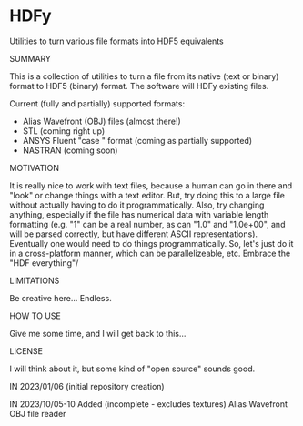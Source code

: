 # HDFy
Utilities to turn various file formats into HDF5 equivalents


SUMMARY

This is a collection of utilities to turn a file from its native (text or
binary) format to HDF5 (binary) format. The software will HDFy existing files.

Current (fully and partially) supported formats:

- Alias Wavefront (OBJ) files (almost there!)
- STL (coming right up)
- ANSYS Fluent "case " format (coming as partially supported)
- NASTRAN (coming soon)


MOTIVATION

It is really nice to work with text files, because a human can go in there
and "look" or change things with a text editor. But, try doing this to a
large file without actually having to do it programmatically. Also, try
changing anything, especially if the file has numerical data with variable
length formatting (e.g. "1" can be a real number, as can "1.0" and "1.0e+00",
 and will be parsed correctly, but have different ASCII representations).
Eventually one would need to do things programmatically. So, let's just do
it in a cross-platform manner, which can be parallelizeable, etc. Embrace
the "HDF everything"/


LIMITATIONS

Be creative here... Endless.


HOW TO USE

Give me some time, and I will get back to this...


LICENSE

I will think about it, but some kind of "open source" sounds good.


IN 2023/01/06 (initial repository creation)

IN 2023/10/05-10 Added (incomplete - excludes textures) Alias Wavefront OBJ file reader

